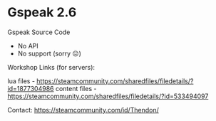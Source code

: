 # Gspeak 2.6

Gspeak Source Code

* No API
* No support
(sorry :pensive:)

Workshop Links (for servers): 

lua files - https://steamcommunity.com/sharedfiles/filedetails/?id=1877304986
content files - https://steamcommunity.com/sharedfiles/filedetails/?id=533494097

Contact:
https://steamcommunity.com/id/Thendon/
